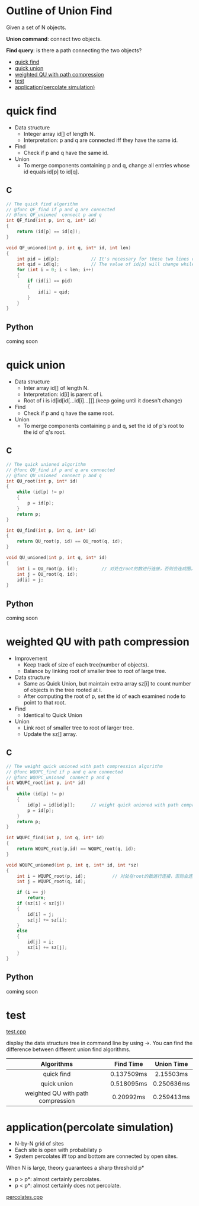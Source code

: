 # Outline of Union Find
Given a set of N objects. 

**Union command**: connect two objects.

**Find query**: is there a path connecting the two objects?

- [quick find](#quick-find)
- [quick union](#quick-union)
- [weighted QU with path compression](#weighted-qu-with-path-compression)
- [test](#test)
- [application(percolate simulation)](#applicationpercolate-simulation)

# quick find

- Data structure
	- Integer array id[] of length N.
	- Interpretation: p and q are connected iff they have the same id.
- Find
	- Check if p and q have the same id.
- Union
	- To merge components containing p and q, change all entries whose id equals id[p] to id[q].

## C
```C
// The quick find algorithm
// @func QF_find if p and q are connected
// @func QF_unioned  connect p and q
int QF_find(int p, int q, int* id)
{
	return (id[p] == id[q]);
}

void QF_unioned(int p, int q, int* id, int len)
{
	int pid = id[p];			// It's necessary for these two lines code
	int qid = id[q];			// The value of id[p] will change while i > p
	for (int i = 0; i < len; i++)
	{
		if (id[i] == pid)
		{
			id[i] = qid;
		}
	}
}
```

## Python
coming soon

# quick union

- Data structure
	- Inter array id[] of length N.
	- Interpretation: id[i] is parent of i.
	- Root of i is id[id[id[...id[i]...]]].(keep going until it doesn't change)
- Find
	- Check if p and q have the same root.
- Union
	- To merge components containing p and q, set the id of p's root to the id of q's root.

## C
```C
// The quick unioned algorithm
// @func QU_find if p and q are connected
// @func QU_unioned  connect p and q
int QU_root(int p, int* id)
{
	while (id[p] != p)
	{
		p = id[p];
	}
	return p;
}

int QU_find(int p, int q, int* id)
{
	return QU_root(p, id) == QU_root(q, id);
}

void QU_unioned(int p, int q, int* id)
{
	int i = QU_root(p, id);			// 对处在root的数进行连接，否则会连成圈，导致root函数无限循环
	int j = QU_root(q, id);
	id[i] = j;
}
```
## Python
coming soon

# weighted QU with path compression
- Improvement
	- Keep track of size of each tree(number of objects).
	- Balance by linking root of smaller tree to root of large tree.
-  Data structure
	- Same as Quick Union, but maintain extra array sz[i] to count number of objects in the tree rooted at i.
	- After computing the root of p, set the id of each examined node to point to that root.
-  Find
	- Identical to Quick Union
-  Union
	- Link root of smaller tree to root of larger tree.
	- Update the sz[] array.

## C
```C
// The weight quick unioned with path compression algorithm
// @func WQUPC_find if p and q are connected
// @func WQUPC_unioned  connect p and q
int WQUPC_root(int p, int* id)
{
	while (id[p] != p)
	{
		id[p] = id[id[p]];		// weight quick unioned with path compression(WQUPC), only one extra line
		p = id[p];
	}
	return p;
}

int WQUPC_find(int p, int q, int* id)
{
	return WQUPC_root(p,id) == WQUPC_root(q, id);
}

void WQUPC_unioned(int p, int q, int* id, int *sz)
{
	int i = WQUPC_root(p, id);			// 对处在root的数进行连接，否则会连成圈，导致root函数无限循环
	int j = WQUPC_root(q, id);

	if (i == j)
		return;
	if (sz[i] < sz[j])
	{
		id[i] = j;
		sz[j] += sz[i];
	}
	else
	{
		id[j] = i;
		sz[i] += sz[j];
	}
}
```

## Python
coming soon

# test
[test.cpp](./test.cpp)

display the data structure tree in command line by using ->. You can find the difference between different union find algorithms.

| Algorithms | Find Time | Union Time |
|:----------:|:---------:|:----------:|
|quick find|0.137509ms|2.15503ms|
|quick union|0.518095ms|0.250636ms|
|weighted QU with path compression|0.20992ms|0.259413ms|

# application(percolate simulation)
- N-by-N grid of sites
- Each site is open with probabilaty p
- System percolates iff top and bottom are connected by open sites.

When N is large, theory guarantees a sharp threshold p*
- p > p*: almost certainly percolates.
- p < p*: almost certainly does not percolate.

[percolates.cpp](./percolates.cpp)
